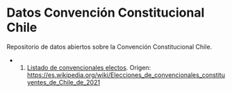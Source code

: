 # Datos Convención Constitucional Chile

Repositorio de datos abiertos sobre la Convención Constitucional Chile.

* 1. [Listado de convencionales electos](output/1_convencionales). Origen: https://es.wikipedia.org/wiki/Elecciones_de_convencionales_constituyentes_de_Chile_de_2021
